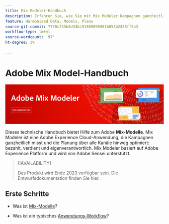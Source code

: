 ```yaml
---
title: Mix Modeler-Handbuch
description: Erfahren Sie, wie Sie mit Mix Modeler Kampagnen ganzheitlich messen und die Planung über alle Kanäle hinweg optimieren können.
feature: Harmonized Data, Models, Plans
source-git-commit: 7778c235b4d34bc91869098961b053b2455ff5b3
workflow-type: tm+mt
source-wordcount: '97'
ht-degree: 3%

---
```



# Adobe Mix Model-Handbuch

![Banner](assets/mix-modeler-banner.png)

Dieses technische Handbuch bietet Hilfe zum Adobe **Mix-Modelle**. Mix Modeler ist eine Adobe Experience Cloud-Anwendung, die Kampagnen ganzheitlich misst und die Planung über alle Kanäle hinweg optimiert: bezahlt, verdient und eigenverantwortlich. Mix Modeler basiert auf Adobe Experience Platform und wird von Adobe Sensei unterstützt.

>[!AVAILABILITY]
>
>Das Produkt wird Ende 2023 verfügbar sein. Die Entwurfsdokumentation finden Sie hier.

## Erste Schritte

* Was ist [Mix-Modelle](get-started/about.md)?

* Was ist ein typisches [Anwendungs-Workflow](get-started/workflow.md)?
